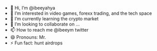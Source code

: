 - 👋 Hi, I’m @ibeeyahya
- 👀 I’m interested in video games, forexx trading, and the tech space
- 🌱 I’m currently learning the crypto market
- 💞️ I’m looking to collaborate on ...
- 📫 How to reach me @ibeeym twitter
- 😄 Pronouns: Mr.
- ⚡ Fun fact: hunt airdrops

<!---
ibeeyahya/ibeeyahya is a ✨ special ✨ repository because its `README.md` (this file) appears on your GitHub profile.
You can click the Preview link to take a look at your changes.
--->
